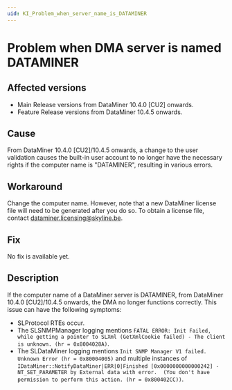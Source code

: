 ```yaml
---
uid: KI_Problem_when_server_name_is_DATAMINER
---
```


# Problem when DMA server is named DATAMINER

## Affected versions

- Main Release versions from DataMiner 10.4.0 [CU2] onwards.
- Feature Release versions from DataMiner 10.4.5 onwards.

## Cause

From DataMiner 10.4.0 [CU2]/10.4.5 onwards<!-- RN 38182 -->, a change to the user validation causes the built-in user account to no longer have the necessary rights if the computer name is "DATAMINER", resulting in various errors.

## Workaround

Change the computer name. However, note that a new DataMiner license file will need to be generated after you do so. To obtain a license file, contact <dataminer.licensing@skyline.be>.

## Fix

No fix is available yet.

## Description

If the computer name of a DataMiner server is DATAMINER, from DataMiner 10.4.0 [CU2]/10.4.5 onwards, the DMA no longer functions correctly. This issue can have the following symptoms:

- SLProtocol RTEs occur.
- The SLSNMPManager logging mentions `FATAL ERROR: Init Failed, while getting a pointer to SLXml (GetXmlCookie failed) - The client is unknown. (hr = 0x8004028A)`.
- The SLDataMiner logging mentions `Init SNMP Manager V1 failed. Unknown Error (hr = 0x80004005)` and multiple instances of `IDataMiner::NotifyDataMiner|ERR|0|Finished [0x0000000000000242] - NT_SET_PARAMETER by External data with error.  (You don't have permission to perform this action. (hr = 0x800402CC))`.
